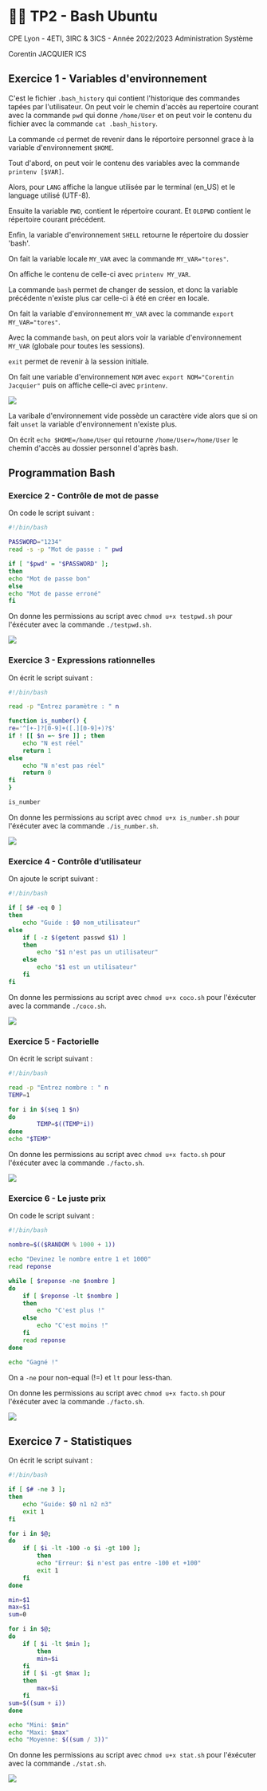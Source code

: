 # 👨‍💻 TP2 - Bash Ubuntu

CPE Lyon - 4ETI, 3IRC & 3ICS - Année 2022/2023 Administration Système

Corentin JACQUIER ICS

## Exercice 1 - Variables d'environnement

C'est le fichier `.bash_history` qui contient l'historique des commandes tapées par l'utilisateur. On peut voir le chemin d'accès au repertoire courant avec la commande `pwd` qui donne `/home/User` et on peut voir le contenu du fichier avec la commande `cat .bash_history`.

La commande `cd` permet de revenir dans le réportoire personnel grace à la variable d'environnement `$HOME`.

Tout d'abord, on peut voir le contenu des variables avec la commande `printenv [$VAR]`. 

Alors, pour `LANG` affiche la langue utilisée par le terminal (en_US) et le language utilisé (UTF-8). 

Ensuite la variable `PWD`, contient le répertoire courant. Et `OLDPWD` contient le répertoire courant précédent. 

Enfin, la variable d'environnement `SHELL` retourne le répertoire du dossier 'bash'.

On fait la variable locale `MY_VAR` avec la commande `MY_VAR="tores"`.

On affiche le contenu de celle-ci avec `printenv MY_VAR`. 



La commande `bash` permet de changer de session, et donc la variable précédente n'existe plus car celle-ci à été en créer en locale. 

On fait la variable d'environnement `MY_VAR` avec la commande `export MY_VAR="tores"`.

Avec la commande `bash`, on peut alors voir la variable d'environnement  `MY_VAR` (globale pour toutes les sessions). 

`exit` permet de revenir à la session initiale. 

On fait une variable d'environnement `NOM` avec `export NOM="Corentin Jacquier"` puis on affiche celle-ci avec `printenv`.  

<img src="https://media.discordapp.net/attachments/1017478318934724638/1018785508370939904/unknown.png">

La varibale d'environnement vide possède un caractère vide alors que si on fait `unset` la variable d'environnement n'existe plus. 

On écrit `echo $HOME=/home/User` qui retourne `/home/User=/home/User` le chemin d'accès au dossier personnel d'après bash. 

##  Programmation Bash

### Exercice 2 - Contrôle de mot de passe

On code le script suivant : 

```bash
#!/bin/bash

PASSWORD="1234"
read -s -p "Mot de passe : " pwd

if [ "$pwd" = "$PASSWORD" ];
then
echo "Mot de passe bon"
else
echo "Mot de passe erroné"
fi
```

On donne les permissions au script avec `chmod u+x testpwd.sh` pour l'éxécuter avec la commande `./testpwd.sh`. 

<img src="https://media.discordapp.net/attachments/1017478318934724638/1018803061700968458/unknown.png">

### Exercice 3 -  Expressions rationnelles

On écrit le script suivant : 

```bash 
#!/bin/bash

read -p "Entrez paramètre : " n

function is_number() {
re='^[+-]?[0-9]+([.][0-9]+)?$'
if ! [[ $n =~ $re ]] ; then
	echo "N est réel"
	return 1
else
	echo "N n'est pas réel"
	return 0
fi
}

is_number
```

On donne les permissions au script avec `chmod u+x is_number.sh` pour l'éxécuter avec la commande `./is_number.sh`. 

<img src="https://media.discordapp.net/attachments/1017478318934724638/1018803461548154890/unknown.png">

### Exercice 4 - Contrôle d’utilisateur

On ajoute le script suivant : 

```bash
#!/bin/bash

if [ $# -eq 0 ]
then
    echo "Guide : $0 nom_utilisateur"
else
    if [ -z $(getent passwd $1) ]
    then
        echo "$1 n'est pas un utilisateur"
    else
        echo "$1 est un utilisateur"
    fi
fi
```

On donne les permissions au script avec `chmod u+x coco.sh` pour l'éxécuter avec la commande `./coco.sh`. 

<img src="https://media.discordapp.net/attachments/1017478318934724638/1018806900877434930/unknown.png">

### Exercice 5 - Factorielle

On écrit le script suivant : 

```bash
#!/bin/bash

read -p "Entrez nombre : " n
TEMP=1

for i in $(seq 1 $n)
do
        TEMP=$((TEMP*i))
done
echo "$TEMP"
```

On donne les permissions au script avec `chmod u+x facto.sh` pour l'éxécuter avec la commande `./facto.sh`. 

<img src="https://media.discordapp.net/attachments/1017478318934724638/1018815399489450035/unknown.png">

### Exercice 6 - Le juste prix

On code le script suivant : 

```bash
#!/bin/bash

nombre=$(($RANDOM % 1000 + 1))

echo "Devinez le nombre entre 1 et 1000"
read reponse

while [ $reponse -ne $nombre ]
do
    if [ $reponse -lt $nombre ]
    then
        echo "C'est plus !"
    else
        echo "C'est moins !"
    fi
    read reponse
done

echo "Gagné !"
```

On a `-ne` pour non-equal (!=) et `lt` pour less-than.

On donne les permissions au script avec `chmod u+x facto.sh` pour l'éxécuter avec la commande `./facto.sh`. 

<img src="https://media.discordapp.net/attachments/1017478318934724638/1018817686370799647/unknown.png">

## Exercice 7 - Statistiques 

On écrit le script suivant : 

```bash
#!/bin/bash

if [ $# -ne 3 ]; 
then
	echo "Guide: $0 n1 n2 n3"
	exit 1
fi

for i in $@; 
do
	if [ $i -lt -100 -o $i -gt 100 ]; 
		then
		echo "Erreur: $i n'est pas entre -100 et +100"
		exit 1
	fi
done

min=$1
max=$1
sum=0

for i in $@; 
do
	if [ $i -lt $min ]; 
		then
		min=$i
	fi
	if [ $i -gt $max ]; 
	then
		max=$i
	fi
sum=$((sum + i))
done

echo "Mini: $min"
echo "Maxi: $max"
echo "Moyenne: $((sum / 3))"
```

On donne les permissions au script avec `chmod u+x stat.sh` pour l'éxécuter avec la commande `./stat.sh`. 

<img src="https://media.discordapp.net/attachments/1017478318934724638/1018820474949615678/unknown.png">
